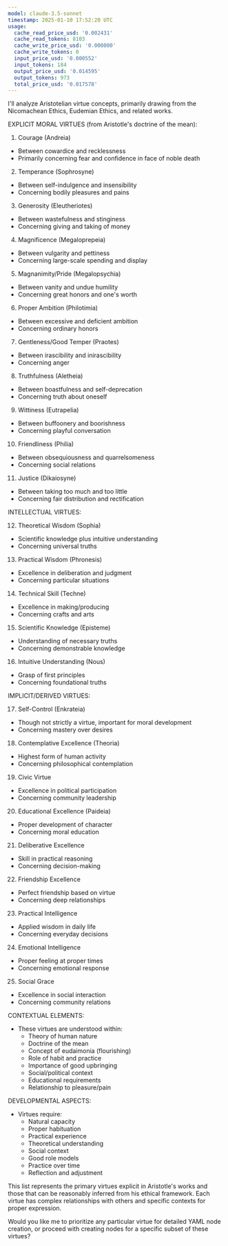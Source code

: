 ```yaml
---
model: claude-3.5-sonnet
timestamp: 2025-01-10 17:52:20 UTC
usage:
  cache_read_price_usd: '0.002431'
  cache_read_tokens: 8103
  cache_write_price_usd: '0.000000'
  cache_write_tokens: 0
  input_price_usd: '0.000552'
  input_tokens: 184
  output_price_usd: '0.014595'
  output_tokens: 973
  total_price_usd: '0.017578'
---
```


I'll analyze Aristotelian virtue concepts, primarily drawing from the Nicomachean Ethics, Eudemian Ethics, and related works.

EXPLICIT MORAL VIRTUES (from Aristotle's doctrine of the mean):

1. Courage (Andreia)
- Between cowardice and recklessness
- Primarily concerning fear and confidence in face of noble death

2. Temperance (Sophrosyne)
- Between self-indulgence and insensibility
- Concerning bodily pleasures and pains

3. Generosity (Eleutheriotes)
- Between wastefulness and stinginess
- Concerning giving and taking of money

4. Magnificence (Megaloprepeia)
- Between vulgarity and pettiness
- Concerning large-scale spending and display

5. Magnanimity/Pride (Megalopsychia)
- Between vanity and undue humility
- Concerning great honors and one's worth

6. Proper Ambition (Philotimia)
- Between excessive and deficient ambition
- Concerning ordinary honors

7. Gentleness/Good Temper (Praotes)
- Between irascibility and inirascibility
- Concerning anger

8. Truthfulness (Aletheia)
- Between boastfulness and self-deprecation
- Concerning truth about oneself

9. Wittiness (Eutrapelia)
- Between buffoonery and boorishness
- Concerning playful conversation

10. Friendliness (Philia)
- Between obsequiousness and quarrelsomeness
- Concerning social relations

11. Justice (Dikaiosyne)
- Between taking too much and too little
- Concerning fair distribution and rectification

INTELLECTUAL VIRTUES:

12. Theoretical Wisdom (Sophia)
- Scientific knowledge plus intuitive understanding
- Concerning universal truths

13. Practical Wisdom (Phronesis)
- Excellence in deliberation and judgment
- Concerning particular situations

14. Technical Skill (Techne)
- Excellence in making/producing
- Concerning crafts and arts

15. Scientific Knowledge (Episteme)
- Understanding of necessary truths
- Concerning demonstrable knowledge

16. Intuitive Understanding (Nous)
- Grasp of first principles
- Concerning foundational truths

IMPLICIT/DERIVED VIRTUES:

17. Self-Control (Enkrateia)
- Though not strictly a virtue, important for moral development
- Concerning mastery over desires

18. Contemplative Excellence (Theoria)
- Highest form of human activity
- Concerning philosophical contemplation

19. Civic Virtue
- Excellence in political participation
- Concerning community leadership

20. Educational Excellence (Paideia)
- Proper development of character
- Concerning moral education

21. Deliberative Excellence
- Skill in practical reasoning
- Concerning decision-making

22. Friendship Excellence
- Perfect friendship based on virtue
- Concerning deep relationships

23. Practical Intelligence
- Applied wisdom in daily life
- Concerning everyday decisions

24. Emotional Intelligence
- Proper feeling at proper times
- Concerning emotional response

25. Social Grace
- Excellence in social interaction
- Concerning community relations

CONTEXTUAL ELEMENTS:

- These virtues are understood within:
  * Theory of human nature
  * Doctrine of the mean
  * Concept of eudaimonia (flourishing)
  * Role of habit and practice
  * Importance of good upbringing
  * Social/political context
  * Educational requirements
  * Relationship to pleasure/pain

DEVELOPMENTAL ASPECTS:

- Virtues require:
  * Natural capacity
  * Proper habituation
  * Practical experience
  * Theoretical understanding
  * Social context
  * Good role models
  * Practice over time
  * Reflection and adjustment

This list represents the primary virtues explicit in Aristotle's works and those that can be reasonably inferred from his ethical framework. Each virtue has complex relationships with others and specific contexts for proper expression.

Would you like me to prioritize any particular virtue for detailed YAML node creation, or proceed with creating nodes for a specific subset of these virtues?